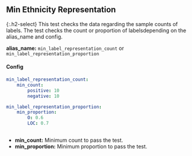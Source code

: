 
## Min Ethnicity Representation

<div class="main-docs" markdown="1"><div class="h3-box" markdown="1">

{:.h2-select}
This test checks the data regarding the sample counts of labels. The test checks the count or proportion of labelsdepending on the alias_name and config.

**alias_name:** `min_label_representation_count` or `min_label_representation_proportion`


#### Config
```yaml
min_label_representation_count:
    min_count: 
        positive: 10
        negative: 10
```

```yaml
min_label_representation_proportion:
    min_proportion: 
        O: 0.6
        LOC: 0.7
                
```
- **min_count:** Minimum count to pass the test.
- **min_proportion:** Minimum proportion to pass the test.

<!-- #### Examples -->
